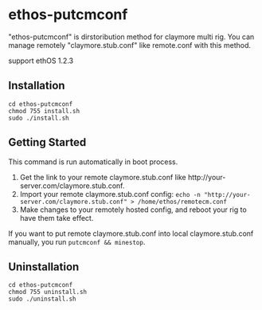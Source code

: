 # ethos-putcmconf
"ethos-putcmconf" is dirstoribution method for claymore multi rig. You can manage remotely "claymore.stub.conf" like remote.conf with this method.

support ethOS 1.2.3

Installation
--

    cd ethos-putcmconf
	chmod 755 install.sh
    sudo ./install.sh


Getting Started
--
This command is run automatically in boot process.
1. Get the link to your remote claymore.stub.conf like http&#58;//your-server.com/claymore.stub.conf.
1. Import your remote claymore.stub.conf config: `echo -n "http://your-server.com/claymore.stub.conf" > /home/ethos/remotecm.conf`
1. Make changes to your remotely hosted config, and reboot your rig to have them take effect.

If you want to put remote claymore.stub.conf into local claymore.stub.conf manually, you run `putcmconf && minestop`.

Uninstallation
--

    cd ethos-putcmconf
	chmod 755 uninstall.sh
    sudo ./uninstall.sh

